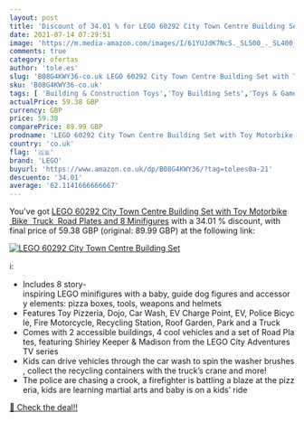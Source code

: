 ```yaml
---
layout: post
title: 'Discount of 34.01 % for LEGO 60292 City Town Centre Building Set'
date: 2021-07-14 07:29:51
image: 'https://m.media-amazon.com/images/I/61YUJdK7NcS._SL500_._SL400_.jpg'
comments: true
category: ofertas
author: 'tole.es'
slug: 'B08G4KWY36-co.uk LEGO 60292 City Town Centre Building Set with Toy...'
sku: 'B08G4KWY36-co.uk'
tags: [ 'Building & Construction Toys','Toy Building Sets','Toys & Games','Toys Store','lego', ]
actualPrice: 59.38 GBP
currency: GBP
price: 59.38
comparePrice: 89.99 GBP
prodname: 'LEGO 60292 City Town Centre Building Set with Toy Motorbike  Bike  Truck  Road Plates and 8 Minifigures'
country: 'co.uk'
flag: '🇬🇧'
brand: 'LEGO'
buyurl: 'https://www.amazon.co.uk/dp/B08G4KWY36/?tag=tolees0a-21'
descuento: '34.01'
average: '62.1141666666667'
---
```


You've got [LEGO 60292 City Town Centre Building Set with Toy Motorbike  Bike  Truck  Road Plates and 8 Minifigures](https://www.amazon.co.uk/dp/B08G4KWY36/?tag=tolees0a-21) with a  34.01 % discount, with final price of 59.38 GBP (original: 89.99 GBP) at the following link:

[![LEGO 60292 City Town Centre Building Set](https://m.media-amazon.com/images/I/61YUJdK7NcS._SL500_._SL400_.jpg)](https://www.amazon.co.uk/dp/B08G4KWY36/?tag=tolees0a-21)

ℹ️:

- Includes 8 story-inspiring LEGO minifigures with a baby, guide dog figures and accessory elements: pizza boxes, tools, weapons and helmets
- Features Toy Pizzeria, Dojo, Car Wash, EV Charge Point, EV, Police Bicycle, Fire Motorcycle, Recycling Station, Roof Garden, Park and a Truck
- Comes with 2 accessible buildings, 4 cool vehicles and a set of Road Plates, featuring Shirley Keeper & Madison from the LEGO City Adventures TV series
- Kids can drive vehicles through the car wash to spin the washer brushes, collect the recycling containers with the truck’s crane and more!
- The police are chasing a crook, a firefighter is battling a blaze at the pizzeria, kids are learning martial arts and baby is on a kids’ ride

[🛒 Check the deal!!](https://www.amazon.co.uk/dp/B08G4KWY36/?tag=tolees0a-21)
